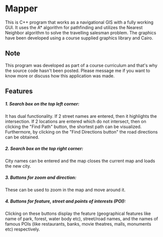 # Mapper

This is C++ program that works as a navigational GIS with a fully working GUI. It uses the A* algorithm for pathfinding and utilizes the Nearest Neighbor algorithm to solve the travelling salesman problem. The graphics have been developed using a course supplied graphics library and Cairo.

## Note

This program was developed as part of a course curriculum and that's why the source code hasn't been posted. Please message me if you want to know more or discuss how this application was made. 

## Features

##### 1. Search box on the top left corner: 
It has dual functionality. If 2 street names are entered, then it highlights the intersection. If 2 locations are entered which do not intersect, then on clicking the "Find Path" button, the shortest path can be visualized. Furthermore, by clicking on the "Find Directions button" the road directions can be obtained. 

##### 2. Search box on the top right corner:
City names can be entered and the map closes the current map and loads the new city. 

##### 3. Buttons for zoom and direction:
These can be used to zoom in the map and move around it. 

##### 4. Buttons for feature, street and points of interests (POI):
Clicking on these buttons display the feature (geographical features like name of park, forest, water body etc), street/road names, and the names of famous POIs (like restaurants, banks, movie theatres, malls, monuments etc) respectively. 


